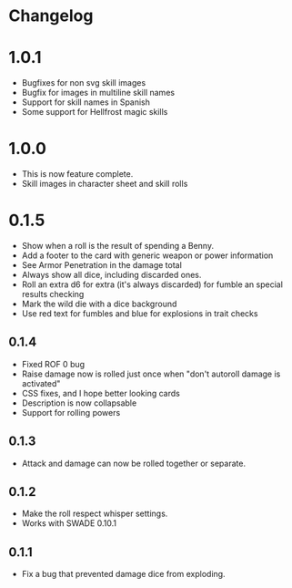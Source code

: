 # Changelog

# 1.0.1

* Bugfixes for non svg skill images
* Bugfix for images in multiline skill names
* Support for skill names in Spanish
* Some support for Hellfrost magic skills

# 1.0.0

* This is now feature complete.
* Skill images in character sheet and skill rolls

# 0.1.5

* Show when a roll is the result of spending a Benny.
* Add a footer to the card with generic weapon or power information
* See Armor Penetration in the damage total
* Always show all dice, including discarded ones.
* Roll an extra d6 for extra (it's always discarded) for fumble an special results checking
* Mark the wild die with a dice background
* Use red text for fumbles and blue for explosions in trait checks

## 0.1.4

* Fixed ROF 0 bug
* Raise damage now is rolled just once when "don't autoroll damage is activated"
* CSS fixes, and I hope better looking cards
* Description is now collapsable
* Support for rolling powers 

## 0.1.3

* Attack and damage can now be rolled together or separate.

## 0.1.2

* Make the roll respect whisper settings.
* Works with SWADE 0.10.1

## 0.1.1

* Fix a bug that prevented damage dice from exploding.
